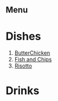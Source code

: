 ## Menu

# Dishes

1. [ButterChicken](Menu/Dishes/Butter_Chicken.md)
2. [Fish and Chips](./Dishes/FishAndChips.md)
3. [Risotto](./Dishes/Risotto.md)

# Drinks

